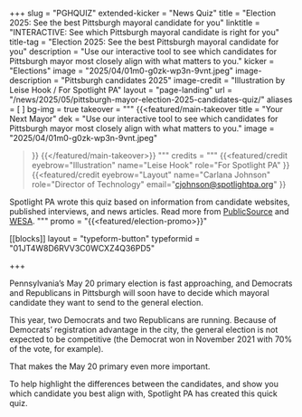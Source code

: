 +++
slug = "PGHQUIZ"
extended-kicker = "News Quiz"
title = "Election 2025: See the best Pittsburgh mayoral candidate for you"
linktitle = "INTERACTIVE: See which Pittsburgh mayoral candidate is right for you"
title-tag = "Election 2025: See the best Pittsburgh mayoral candidate for you"
description = "Use our interactive tool to see which candidates for Pittsburgh mayor most closely align with what matters to you."
kicker = "Elections"
image = "2025/04/01m0-g0zk-wp3n-9vnt.jpeg"
image-description = "Pittsburgh candidates 2025"
image-credit = "Illustration by Leise Hook / For Spotlight PA"
layout = "page-landing"
url = "/news/2025/05/pittsburgh-mayor-election-2025-candidates-quiz/"
aliases = [
]
bg-img = true
takeover = """
{{<featured/main-takeover
  title = "Your Next Mayor"
  dek = "Use our interactive tool to see which candidates for Pittsburgh mayor most closely align with what matters to you."
  image = "2025/04/01m0-g0zk-wp3n-9vnt.jpeg"
>}}
{{</featured/main-takeover>}}
"""
credits = """
  {{<featured/credit
    eyebrow="Illustration"
    name="Leise Hook"
    role="For Spotlight PA"
  >}}
  {{<featured/credit
      eyebrow="Layout"
      name="Carlana Johnson"
      role="Director of Technology"
      email="cjohnson@spotlightpa.org"
  >}}

  <span class="spl-links-navy">Spotlight PA wrote this quiz based on information from candidate websites, published interviews, and news articles. Read more from [PublicSource](https://www.publicsource.org/pittsburgh-mayoral-primary-2025-candidate-highlights-achievements-endorsements-democrat-republican/) and [WESA](https://www.wesa.fm/tags/election-2025).</span>
  """
promo = "{{<featured/election-promo>}}"

[[blocks]]
  layout = "typeform-button"
  typeformid = "01JT4W8D6RVV3C0WCXZ4Q36PD5"

+++

Pennsylvania’s May 20 primary election is fast approaching, and Democrats and Republicans in Pittsburgh will soon have to decide which mayoral candidate they want to send to the general election.

This year, two Democrats and two Republicans are running. Because of Democrats’ registration advantage in the city, the general election is not expected to be competitive (the Democrat won in November 2021 with 70% of the vote, for example).

That makes the May 20 primary even more important.

To help highlight the differences between the candidates, and show you which candidate you best align with, Spotlight PA has created this quick quiz.

